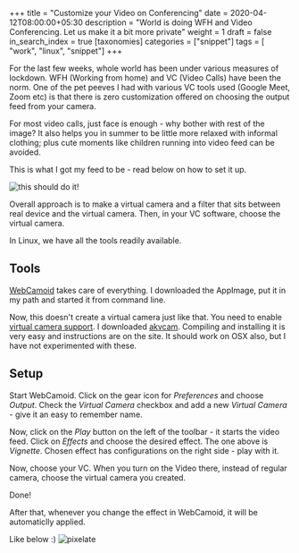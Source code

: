 +++
title = "Customize your Video on Conferencing"
date = 2020-04-12T08:00:00+05:30
description = "World is doing WFH and Video Conferencing. Let us make it a bit more private"
weight = 1
draft = false
in_search_index = true
[taxonomies]
categories = ["snippet"]
tags = [ "work", "linux",  "snippet"]
+++

For the last few weeks, whole world has been under various measures of lockdown. WFH (Working from home)
and VC (Video Calls) have been the norm. One of the pet peeves I had with various VC tools used (Google
Meet, Zoom etc) is that there is zero customization offered on choosing the output feed from your camera.

For most video calls, just face is enough - why bother with rest of the image? It also helps you in summer
to be little more relaxed with informal clothing; plus cute moments like children running into video feed
can be avoided. 

This is what I got my feed to be - read below on how to set it up.

![this should do it!](01.png)
<!-- more -->
Overall approach is to make a virtual camera and a filter that sits between real device and the virtual camera.
Then, in your VC software, choose the virtual camera.

In Linux, we have all the tools readily available.

## Tools

[WebCamoid](https://webcamoid.github.io/) takes care of everything. I downloaded the AppImage, put it in my path
 and started it from command line.

Now, this doesn't create a virtual camera just like that. You need to enable [virtual camera support](https://github.com/webcamoid/webcamoid/wiki/Virtual-camera-support). I downloaded [akvcam](https://github.com/webcamoid/akvcam). Compiling
and installing it is very easy and instructions are on the site. It should work on OSX also, but I have not
experimented with these.

## Setup
Start WebCamoid. Click on the gear icon for _Preferences_ and choose _Output_. Check the _Virtual Camera_
checkbox and add a new _Virtual Camera_ - give it an easy to remember name.

Now, click on the _Play_ button on the left of the toolbar - it starts the video feed. Click on _Effects_
and choose the desired effect. The one above is _Vignette_. Chosen effect has configurations on the 
right side - play with it.

Now, choose your VC. When you turn on the Video there, instead of regular camera, choose the virtual
camera you created. 

Done!

After that, whenever you change the effect in WebCamoid, it will be automaticlly applied. 

Like below :)
![pixelate](02.png)
